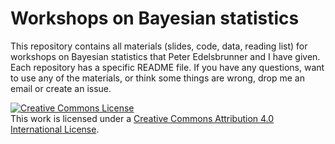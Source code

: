 # Workshops on Bayesian statistics

This repository contains all materials (slides, code, data, reading list) for workshops on Bayesian statistics
that Peter Edelsbrunner and I have given. Each repository has a specific README file. If you have any questions, want to
use any of the materials, or think some things are wrong, drop me an email or create an issue.

<a rel="license" href="http://creativecommons.org/licenses/by/4.0/"><img alt="Creative Commons License" style="border-width:0" src="https://i.creativecommons.org/l/by/4.0/88x31.png" /></a><br />This work is licensed under a <a rel="license" href="http://creativecommons.org/licenses/by/4.0/">Creative Commons Attribution 4.0 International License</a>.
